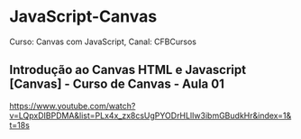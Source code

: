 # JavaScript-Canvas
Curso: Canvas com JavaScript, Canal: CFBCursos

## Introdução ao Canvas HTML e Javascript [Canvas] - Curso de Canvas - Aula 01
https://www.youtube.com/watch?v=LQpxDIBPDMA&list=PLx4x_zx8csUgPYODrHLlIw3ibmGBudkHr&index=1&t=18s
